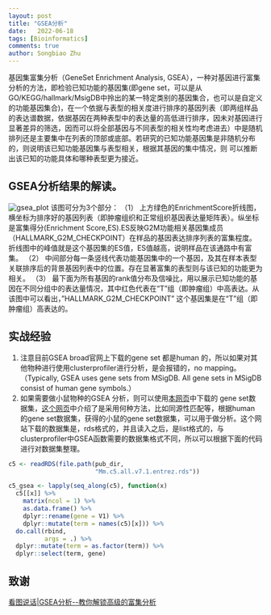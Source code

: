 ```yaml
---
layout: post
title: "GSEA分析"
date:   2022-06-18
tags: [Bioinformatics]
comments: true
author: Songbiao Zhu
---
```


基因集富集分析（GeneSet Enrichment Analysis, GSEA），一种对基因进行富集分析的方法，即检验已知功能的基因集(即gene set，可以是从GO/KEGG/hallmark/MsigDB中拎出的某一特定类别的基因集合，也可以是自定义的功能基因集合)，在一个依据与表型的相关度进行排序的基因列表（即两组样品的表达谱数据，依据基因在两种表型中的表达量的高低进行排序，因未对基因进行显著差异的筛选，因而可以将全部基因与不同表型的相关性均考虑进去）中是随机排列还是主要集中在列表的顶部或底部。若研究的已知功能基因集是非随机分布的，则说明该已知功能基因集与表型相关，根据其基因的集中情况，则 可以推断出该已知的功能具体和哪种表型更为接近。 

<!-- more -->

## GSEA分析结果的解读。

![gsea_plot](http://p7.itc.cn/q_70/images03/20201219/679156cd603f4dbb89c6ba91671a6705.png)
该图可分为3个部分：
（1） 上方绿色的EnrichmentScore折线图，横坐标为排序好的基因列表（即肿瘤组织和正常组织基因表达量矩阵表）。纵坐标是富集得分(Enrichment Score,ES).ES反映G2M功能相关基因集成员（HALLMARK_G2M_CHECKPOINT）在样品的基因表达排序列表的富集程度。折线图中的峰值就是这个基因集的ES值，ES值越高，说明样品在该通路中有富集。
（2） 中间部分每一条竖线代表功能基因集中的一个基因，及其在样本表型关联排序后的背景基因列表中的位置。存在显著富集的表型则与该已知的功能更为相关。
（3） 最下面为所有基因的rank值分布及信噪比，用以展示已知功能的基因在不同分组中的表达量情况，其中红色代表在“T”组（即肿瘤组）中高表达。从该图中可以看出，”HALLMARK_G2M_CHECKPOINT” 这个基因集是在“T”组（即肿瘤组）高表达的。 

## 实战经验

1. 注意目前GSEA broad官网上下载的gene set 都是human 的，所以如果对其他物种进行使用clusterprofiler进行分析，是会报错的，no mapping。 （Typically, GSEA uses gene sets from MSigDB. All gene sets in MSigDB consist of human gene symbols.）
2. 如果需要做小鼠物种的GSEA 分析，则可以使用[本网页](http://bioinf.wehi.edu.au/MSigDB/v7.1/)中下载的 gene set数据集，[这个网页](http://bioinf.wehi.edu.au/MSigDB/)中介绍了是采用何种方法，比如同源性匹配等，根据human 的gene set数据集，获得的小鼠的gene set数据集，可以用于做分析。这个网站下载的数据集是，rds格式的，并且读入之后，是list格式的，与clusterprofiler中GSEA函数需要的数据集格式不同，所以可以根据下面的代码进行对数据集整理。

```R
c5 <- readRDS(file.path(pub_dir,
                        "Mm.c5.all.v7.1.entrez.rds"))

c5_gsea <- lapply(seq_along(c5), function(x)
  c5[[x]] %>% 
    matrix(ncol = 1) %>% 
    as.data.frame() %>% 
    dplyr::rename(gene = V1) %>% 
    dplyr::mutate(term = names(c5)[x])) %>% 
  do.call(rbind,
          args = .) %>% 
  dplyr::mutate(term = as.factor(term)) %>% 
  dplyr::select(term, gene)
```

## 致谢

[看图说话|GSEA分析--教你解锁高级的富集分析](https://www.sohu.com/a/439229098_652735)